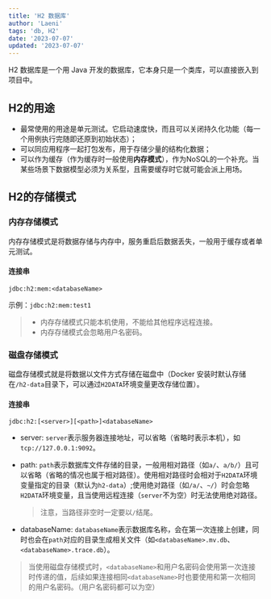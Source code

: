 ```yaml
---
title: 'H2 数据库'
author: 'Laeni'
tags: 'db, H2'
date: '2023-07-07'
updated: '2023-07-07'
---
```


H2 数据库是一个用 Java 开发的数据库，它本身只是一个类库，可以直接嵌入到项目中。

## H2的用途

- 最常使用的用途是单元测试。它启动速度快，而且可以关闭持久化功能（每一个用例执行完随即还原到初始状态）；
- 可以同应用程序一起打包发布，用于存储少量的结构化数据；
- 可以作为缓存（作为缓存时一般使用**内存模式**），作为NoSQL的一个补充。当某些场景下数据模型必须为关系型，且需要缓存时它就可能会派上用场。

## H2的存储模式

### 内存存储模式

内存存储模式是将数据存储与内存中，服务重启后数据丢失，一般用于缓存或者单元测试。

#### 连接串

`jdbc:h2:mem:<databaseName>`

示例：`jdbc:h2:mem:test1`

> - 内存存储模式只能本机使用，不能给其他程序远程连接。
> - 内存存储模式会忽略用户名密码。

### 磁盘存储模式

磁盘存储模式就是将数据以文件方式存储在磁盘中（Docker 安装时默认存储在`/h2-data`目录下，可以通过`H2DATA`环境变量更改存储位置）。

#### 连接串

`jdbc:h2:[<server>][<path>]<databaseName>`

- server: `server`表示服务器连接地址，可以省略（省略时表示本机），如`tcp://127.0.0.1:9092`。

- path: `path`表示数据库文件存储的目录，一般用相对路径（如`a/`、`a/b/`）且可以省略（省略的情况也属于相对路径）。使用相对路径时会相对于`H2DATA`环境变量指定的目录（默认为`h2-data`）;使用绝对路径（如`/a/`、`~/`）时会忽略`H2DATA`环境变量，且当使用远程连接（`server`不为空）时无法使用绝对路径。

  > 注意，当路径非空时一定要以`/`结尾。

- databaseName: `databaseName`表示数据库名称，会在第一次连接上创建，同时也会在`path`对应的目录生成相关文件（如`<databaseName>.mv.db`、`<databaseName>.trace.db`）。

> 当使用磁盘存储模式时，`<databaseName>`和用户名密码会使用第一次连接时传递的值，后续如果连接相同`<databaseName>`时也要使用和第一次相同的用户名密码。（用户名密码都可以为空）

